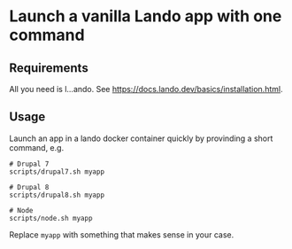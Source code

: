 # Launch a vanilla Lando app with one command

## Requirements

All you need is l...ando. See https://docs.lando.dev/basics/installation.html.

## Usage

Launch an app in a lando docker container quickly by provinding a short command, e.g.

```
# Drupal 7
scripts/drupal7.sh myapp

# Drupal 8
scripts/drupal8.sh myapp

# Node
scripts/node.sh myapp
```

Replace `myapp` with something that makes sense in your case.
